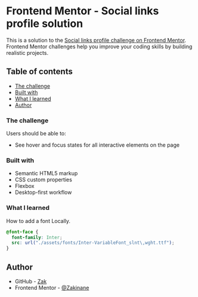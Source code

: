 # Frontend Mentor - Social links profile solution

This is a solution to the [Social links profile challenge on Frontend Mentor](https://www.frontendmentor.io/challenges/social-links-profile-UG32l9m6dQ). Frontend Mentor challenges help you improve your coding skills by building realistic projects.

## Table of contents

- [The challenge](#the-challenge)
- [Built with](#built-with)
- [What I learned](#what-i-learned)
- [Author](#author)

### The challenge

Users should be able to:

- See hover and focus states for all interactive elements on the page

### Built with

- Semantic HTML5 markup
- CSS custom properties
- Flexbox
- Desktop-first workflow

### What I learned

How to add a font Locally.

```css
@font-face {
  font-family: Inter;
  src: url("./assets/fonts/Inter-VariableFont_slnt\,wght.ttf");
}
```

## Author

- GitHub - [Zak](https://github.com/Zakinane)
- Frontend Mentor - [@Zakinane](hhttps://www.frontendmentor.io/profile/Zakinane)
